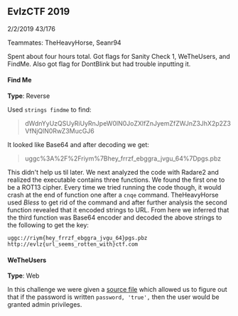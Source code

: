 ## EvlzCTF 2019

2/2/2019 43/176

Teammates: TheHeavyHorse, Seanr94

Spent about four hours total. Got flags for Sanity Check 1, WeTheUsers, and FindMe. Also got flag for DontBlink but had trouble inputting it.

#### Find Me
**Type**: Reverse

Used `strings findme` to find:
> dWdnYyUzQSUyRiUyRnJpeW0lN0JoZXlfZnJyemZfZWJnZ3JhX2p2Z3VfNjQlN0RwZ3MucGJ6


It looked like Base64 and after decoding we get:
> uggc%3A%2F%2Friym%7Bhey_frrzf_ebggra_jvgu_64%7Dpgs.pbz

This didn't help us til later. We next analyzed the code with Radare2 and realized the executable contains three functions. We found the first one to be a ROT13 cipher. Every time we tried running the code though, it would crash at the end of function one after a `cnqe` command. TheHeavyHorse used *Bless* to get rid of the command and after further analysis the second function revealed that it encoded strings to URL. From here we inferred that the third function was Base64 encoder and decoded the above strings to the following to get the key:
```
uggc://riym{hey_frrzf_ebggra_jvgu_64}pgs.pbz
http://evlz{url_seems_rotten_with}ctf.com
```

#### WeTheUsers
**Type**: Web

In this challenge we were given a [source file](https://github.com/adamstebbing/CTF_Writeups/evlzctf-web-chal.txt) which allowed us to figure out that if the password is written `password, 'true',` then the user would be granted admin privileges.
